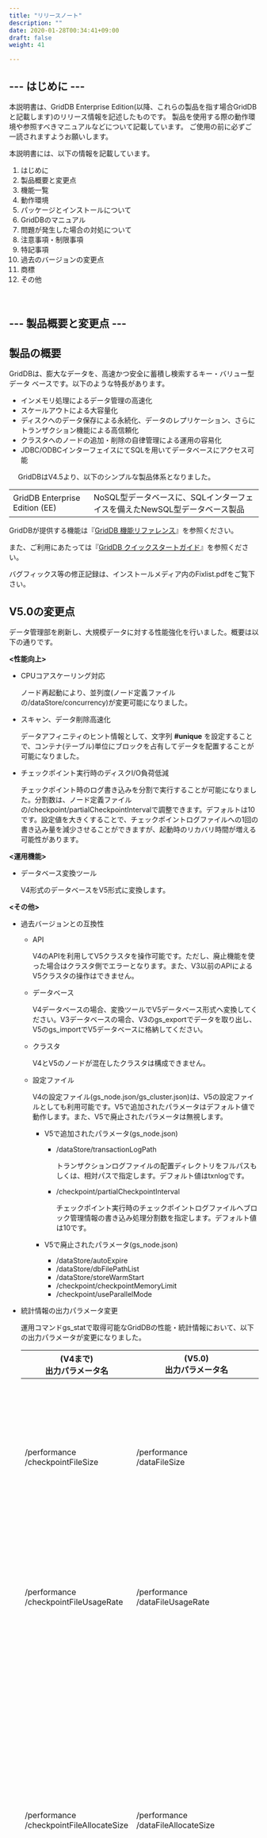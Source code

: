 ```yaml
---
title: "リリースノート"
description: ""
date: 2020-01-28T00:34:41+09:00
draft: false
weight: 41

---
```


## --- はじめに ---

本説明書は、GridDB Enterprise Edition(以降、これらの製品を指す場合GridDBと記載します)のリリース情報を記述したものです。
製品を使用する際の動作環境や参照すべきマニュアルなどについて記載しています。
ご使用の前に必ずご一読されますようお願いします。

本説明書には、以下の情報を記載しています。

1.  はじめに
1.  製品概要と変更点
1.  機能一覧
1.  動作環境
1.  パッケージとインストールについて
1.  GridDBのマニュアル
1.  問題が発生した場合の対処について
1.  注意事項・制限事項
1.  特記事項
1.  過去のバージョンの変更点
1.  商標
1.  その他

　

## --- 製品概要と変更点 ---

## 製品の概要

GridDBは、膨大なデータを、高速かつ安全に蓄積し検索するキー・バリュー型データ
ベースです。以下のような特長があります。

- インメモリ処理によるデータ管理の高速化
- スケールアウトによる大容量化
- ディスクへのデータ保存による永続化、データのレプリケーション、さらにトランザクション機能による高信頼化
- クラスタへのノードの追加・削除の自律管理による運用の容易化
- JDBC/ODBCインターフェイスにてSQLを用いてデータベースにアクセス可能

　
GridDBはV4.5より、以下のシンプルな製品体系となりました。

  |                              |                        |
  |------------------------------|------------------------|
  | GridDB Enterprise Edition (EE) | NoSQL型データベースに、SQLインターフェイスを備えたNewSQL型データベース製品|


GridDBが提供する機能は『[GridDB 機能リファレンス](../3.md_reference_feature/md_reference_feature.md)』を参照ください。

また、ご利用にあたっては『[GridDB クイックスタートガイド](../2.md_quickstart_guide/md_quickstart_guide.md)』を参照ください。

バグフィックス等の修正記録は、インストールメディア内のFixlist.pdfをご覧下さい。

## V5.0の変更点
データ管理部を刷新し、大規模データに対する性能強化を行いました。概要は以下の通りです。

**<性能向上>**

- CPUコアスケーリング対応

  ノード再起動により、並列度(ノード定義ファイルの/dataStore/concurrency)が変更可能になりました。

- スキャン、データ削除高速化

  データアフィニティのヒント情報として、文字列 **#unique** を設定することで、コンテナ(テーブル)単位にブロックを占有してデータを配置することが可能になりました。

- チェックポイント実行時のディスクI/O負荷低減

  チェックポイント時のログ書き込みを分割で実行することが可能になりました。分割数は、ノード定義ファイルの/checkpoint/partialCheckpointIntervalで調整できます。デフォルトは10です。設定値を大きくすることで、チェックポイントログファイルへの1回の書き込み量を減少させることができますが、起動時のリカバリ時間が増える可能性があります。

**<運用機能>**

- データベース変換ツール

  V4形式のデータベースをV5形式に変換します。


**<その他>**
- 過去バージョンとの互換性
  - API

    V4のAPIを利用してV5クラスタを操作可能です。ただし、廃止機能を使った場合はクラスタ側でエラーとなります。また、V3以前のAPIによるV5クラスタの操作はできません。

  - データベース

    V4データベースの場合、変換ツールでV5データベース形式へ変換してください。V3データベースの場合、V3のgs_exportでデータを取り出し、V5のgs_importでV5データベースに格納してください。

  - クラスタ

    V4とV5のノードが混在したクラスタは構成できません。

  - 設定ファイル

    V4の設定ファイル(gs_node.json/gs_cluster.json)は、V5の設定ファイルとしても利用可能です。V5で追加されたパラメータはデフォルト値で動作します。また、V5で廃止されたパラメータは無視します。

    - V5で追加されたパラメータ(gs_node.json)
       - /dataStore/transactionLogPath

         トランザクションログファイルの配置ディレクトリをフルパスもしくは、相対パスで指定します。デフォルト値はtxnlogです。

       - /checkpoint/partialCheckpointInterval

         チェックポイント実行時のチェックポイントログファイルへブロック管理情報の書き込み処理分割数を指定します。デフォルト値は10です。

    - V5で廃止されたパラメータ(gs_node.json)
       - /dataStore/autoExpire
       - /dataStore/dbFilePathList
       - /dataStore/storeWarmStart
       - /checkpoint/checkpointMemoryLimit
       - /checkpoint/useParallelMode

- 統計情報の出力パラメータ変更

  運用コマンドgs_statで取得可能なGridDBの性能・統計情報において、以下の出力パラメータが変更になりました。

  | (V4まで)<br>出力パラメータ名     | (V5.0)<br>出力パラメータ名  | 説明 |
  |----------------------------|-----------------------|-----------------------|
  | /performance<br>/checkpointFileSize          | /performance<br>/dataFileSize          | データファイルサイズ(バイト) |
  | /performance<br>/checkpointFileUsageRate     | /performance<br>/dataFileUsageRate     | データファイル利用率 |
  | /performance<br>/checkpointFileAllocateSize  | /performance<br>/dataFileAllocateSize  | データファイルに割り当てられたブロックの総サイズ(バイト) |
  | -                                        | /performance<br>/checkpointWrite       | チェックポイント処理のデータファイルへの書き込み回数 |
  | -                                        | /performance<br>/checkpointWriteCompressTime        | チェックポイント処理のデータファイルへの書き込みデータ圧縮時間(ミリ秒) |
  | /checkpoint<br>/archiveLog                   | -                     | 廃止 |  
  | /performance<br>/checkpointMemory            | -                     | 廃止 |
  | /performance<br>/checkpointMemoryLimit       | -                     | 廃止 |
  | /performance<br>/expirationDetail/autoExpire | -                     | 廃止 |

- 対応OSバージョンの変更

  Ubuntu Server 20.04に対応しました。また、本バージョンより、Red Hat Enterprise Linux 7.6, 7.7, 7.8, 8.1, 8.2 /CentOS  7.6, 7.7, 7.8, 8.1, 8.2には非対応となりました。

- V5.0で廃止された機能
  - ハッシュ索引
  - ロウ期限解放
  - 時系列圧縮
  - トリガ機能
  - 長期アーカイブ
  - Expoirt/ImportのRDB連携機能

[メモ]

- 過去バージョンの変更点については、[過去バージョンの変更履歴](#change_logs)をご参照ください。

## --- 機能一覧 ---

GridDB EEの機能の一覧です。

| 項目       | 機能                |Enterprise Edition |
|------------|--------------------------------|----------|
| クラスタ    | クラスタ構成                     | ✓ |
|            | 分散データ管理                   | ✓ |
|            | レプリケーション                  | ✓ |
| データ管理  | コレクション                      | ✓ |
|            | 時系列コンテナ                    | ✓ |
|            | 索引                             | ✓ |
|            | アフィニティ                      | ✓ |
|            | テーブルパーティショニング         | ✓ |
| クエリ言語  | TQL                             | ✓ |
|            | SQL                             | ✓ |
| API        | NoSQLインタフェース(Java/C)      | ✓ |
|            | NewSQLインタフェース(JDBC/ODBC)  | ✓ |
| 運用        | バックアップ                     | ✓ |
|             | エクスポート／インポート         | ✓ |
|             | 統合運用GUI                     | ✓ |
|             | 運用コマンド                    | ✓ |
|             | LDAP認証                        | ✓ |
|             | SSL通信                         | ✓ |
| 時系列データ | 期限解放                       | ✓ |

　  　

## --- 動作環境 ---

GridDB 動作環境は以下です。サーバとクライアントによって異なります。

## サーバ：データベースサーバ動作プラットホーム

|             |                                 |
|-------------|---------------------------------|
| CPU         | x64プロセッサ 2.0GHz 以上（最小） |
| メモリ       | 1.0GB 以上（最小）               |
| ディスク容量 | 200MB<br>インストールに必要な容量であり、ご利用方法に応じてデータベースファイルやログファイルの容量が別途必要です(最小1.0GB) |
| OS          | Red Hat Enterprise Linux 7.9 (64bit版)<br>Red Hat Enterprise Linux 8.3 (64bit版)<br>CentOS 7.9 (64bit版)<br>CentOS 8.3 (64bit版)<br>Ubuntu Server 20.04 (64bit版)|

なお、サーバは以下に示すスペック以上を推奨します。

|            |              |
|------------|--------------|
| CPU        | x64プロセッサ |
| 動作周波数  | 2.66GHz      |
| 搭載CPU数   | 2            |
| 搭載コア数  | 4            |
| メモリ      | 32GB         |

LDAP認証を行う場合、サポートするLDAPサーバは以下です。

  |                      |                         |
  |----------------------|-------------------------|
  | LDAPサーバ            | OpenLDAP 2.4<BR>Active Directory スキーマバージョン87(Windows Server 2016)|


SSL通信を行う場合、必要なソフトウエアは以下です。

  |                      |                         |
  |----------------------|-------------------------|
  | OpenSSL                 | OpenSSL 1.1.1 |

**運用管理コマンドの動作環境**

- ソフトウェア

  |                          |                   |
  |--------------------------|-------------------|
  | Python                   | Python 3.6        |

  SSL通信を行う場合、必要なソフトウエアは以下です。

  |                          |                   |
  |--------------------------|-------------------|
  | OpenSSL                 | OpenSSL 1.1.1 |

## クライアント：開発アプリケーション動作プラットホーム

**Java API、C API、JDBC、Python、Node.js、Goを利用するアプリケーションの動作環境**

- プラットホーム

  |             |                                 |
  |-------------|---------------------------------|
  | CPU         | x64プロセッサ 2.0GHz 以上（最小） |
  | メモリ       | 1.0GB 以上（最小）               |
  | OS          | Red Hat Enterprise Linux 7.9 (64bit版)<br>Red Hat Enterprise Linux 8.3 (64bit版)<br>CentOS 7.9 (64bit版)<br>CentOS 8.3 (64bit版)<br>Ubuntu Server 20.04 (64bit版)<br>Windows Server 2016 / Windows 10 (64bit版) *JDBCドライバのみ|

- ソフトウェア

  |                          |                   |
  |--------------------------|-------------------|
  | Java                  | Oracle JDK 8<br>Oracle JDK 11<br>OpenJDK 8<br>OpenJDK 11 |
  | Python                   | Python 3.6        |
  | Node.js                  | Node.js 12        |
  | Go                       | Go 1.9            |

　

**Windows版C API、ODBCを利用するアプリケーションの動作環境**

- プラットホーム

  |             |                                 |
  |-------------|---------------------------------|
  | CPU         | x64プロセッサ 2.0GHz 以上（最小） |
  | メモリ       | 1.0GB 以上（最小）               |
  | OS          | Windows Server 2012 R2/2016<br>Windows 10 (64bit版) |

　

**運用管理コマンドの動作環境**

- ソフトウェア

  |                          |                   |
  |--------------------------|-------------------|
  | Python                   | Python 3.6        |

  SSL通信を行う場合、必要なソフトウエアは以下です。

  |                          |                   |
  |--------------------------|-------------------|
  | OpenSSL                 | OpenSSL 1.1.1 |





## 統合運用管理GUI(gs_admin) 動作プラットホーム

- プラットホーム

  |             |                                 |
  |-------------|---------------------------------|
  | CPU         | x64プロセッサ 2.0GHz 以上（最小） |
  | メモリ       | 1.0GB 以上（最小）               |
  | OS          | Red Hat Enterprise Linux 7.9 (64bit版)<br>Red Hat Enterprise Linux 8.3<br>CentOS 7.9 (64bit版)<br>CentOS 8.3 (64bit版) <br>Ubuntu Server 20.04 (64bit版)|

- ソフトウェア

  |                      |                         |
  |----------------------|-------------------------|
  | Java                  | Oracle JDK 8<br>Oracle JDK 11<br>OpenJDK 8<br>OpenJDK 11 |
  | ブラウザ              | Internet Explorer 11.0  |

　

## Web API 動作プラットホーム

- プラットホーム

  |             |                                 |
  |-------------|---------------------------------|
  | CPU         | x64プロセッサ 2.0GHz 以上（最小） |
  | メモリ      | 1.0GB 以上（最小）               |
  | OS          | Red Hat Enterprise Linux 7.9 (64bit版)<br>Red Hat Enterprise Linux 8.3 (64bit版)<br>CentOS 7.9 (64bit版)<br>CentOS 8.3 (64bit版) <br>Ubuntu Server 20.04 (64bit版)|

- ソフトウェア

  |                      |                         |
  |----------------------|-------------------------|
  | Java                 | Oracle JDK 8<br>Oracle JDK 11<br>OpenJDK 8<br>OpenJDK 11 |

  SSL通信を行う場合、必要なソフトウエアは以下です。

  |                      |                         |
  |----------------------|-------------------------|
  | OpenSSL                 | OpenSSL 1.1.1 |

## Dockerfileサンプル 動作プラットホーム

- プラットホーム

  |             |                                 |
  |-------------|---------------------------------|
  | CPU         | x64プロセッサ 2.0GHz 以上（最小） |
  | メモリ      | 1.0GB 以上（最小）               |
  | OS          | Red Hat Enterprise Linux 8.3 (64bit版)<br>CentOS 8.3 (64bit版) |


- ソフトウェア

  |                      |                         |
  |----------------------|-------------------------|
  | Docker               | Docker CE 20.10.10      |


## GridDB 構築テンプレート for Ansible 動作プラットホーム

- プラットホーム

  |             |                                 |
  |-------------|---------------------------------|
  | OS          | CentOS 8 (64bit版)            |

- ソフトウェア

  |                      |                         |
  |----------------------|-------------------------|
  | Ansible              | Ansible 2.11.6          |
  | Python               | Python 3.6              |

　

## --- パッケージとインストールについて ---

GridDBには9つのパッケージがあります。


| パッケージ       | パッケージ名       | 内容    |
|----------------|----------------|---------------|
| サーバパッケージ | griddb-ee-server | GridDBのサーバモジュールとサーバ起動、バックアップ・リストア用の運用コマンドなどを含みます。 |
| クライアントパッケージ | griddb-ee-client | サーバ起動、バックアップ・リストアをのぞく運用コマンド、エクスポート・インポートツール、クラスタ運用管理コマンド・インタプリタ(gs_sh)を含みます。 |
| Web UIパッケージ | griddb-ee-webui | 統合運用管理GUI(gs_admin)を含みます。 |
| Web APIパッケージ | griddb-ee-webapi | Web APIを含みます。 |
| Cライブラリパッケージ | griddb-ee-c-lib | Cのヘッダファイル(/usr/include/gridstore.h)とライブラリ(/usr/lib64/libgridstore.so,•libgridstore_advanced.so,)を含みます。 |
| Javaライブラリパッケージ | griddb-ee-java-lib | Javaのライブラリ(/usr/share/java/gridstore.jar,gridstore-advanced.jar, •gridstore-jdbc.jar)を含みます。 |
| Pythonライブラリパッケージ | griddb-ee-python-lib | Pythonのパッケージ(griddb_python)を含みます。  |
| Node.jsライブラリパッケージ | griddb-ee-nodejs-lib | Node.jsのモジュール(griddb_node)を含みます。  |
| Goライブラリパッケージ | griddb-ee-go-lib | Goのパッケージ(griddb/go_client)を含みます。  |


インストールメディアの内容、およびインストール方法は、『GridDB クイックスタートガイド』([GridDB_QuickStartGuide.html](GridDB_QuickStartGuide.html))をご参照ください。

　

## --- GridDBのマニュアル ---

GridDBには以下のマニュアルがあります。


| マニュアル名                   | 対象者                      | 内容                                                      |
|-------------------------------|----------------------------|------------------------------------------------------------|
| GridDB クイックスタートガイド   | 初めてGridDBを使う方        | 製品概要やGridDBを簡単に利用する手順を説明したマニュアルです。  |
| GridDB データベース管理者ガイド | インフラ設計者<br>運用管理者 | データベースの物理設計や運用などについて説明したマニュアルです。 |
| GridDB プログラミングガイド     | アプリケーション開発者       | JavaやC言語のAPIの使用方法や、データ登録や検索などのプログラム例を説明したマニュアルです。 |
| GridDB SQLチューニングガイド    | アプリケーション開発者       | SQLのチューニング手順やSQL最適化のルールについて説明したマニュアルです。 |

- リファレンス

  インフラ設計者/運用管理者/アプリケーション開発者の方が対象です。

  | マニュアル名                               | 内容                            |
  |-------------------------------------------|---------------------------------|
  | GridDB 機能リファレンス                    | GridDBの機能全般について説明したマニュアルです。 |
  | GridDB 運用ツールリファレンス               | 起動コマンドやエクスポート・インポートツールなどの運用ツールの使用方法を説明したマニュアルです。|
  | GridDB エラーコード                        | GridDBのエラーコード、および原因や対処方法の一覧です。|
  | GridDB 監視テンプレート for Zabbix 説明書   | GridDBの監視を行うためのZabbix向けの設定やテンプレートの利用方法を説明したマニュアルです。 |
  | GridDB Dockerfileサンプル 説明書   | GridDB Dockerfileサンプルの利用方法を説明したマニュアルです。 |
  | GridDB 構築テンプレート for Ansible 説明書  | Ansibleを用いて、GridDBの構築を支援するテンプレートの利用方法を説明したマニュアルです。 |
  | GridDB TQLリファレンス<br>GridDB Java APIリファレンス<br>GridDB C APIリファレンス<br>GridDB SQLリファレンス<br>GridDB JDBCドライバ説明書<br>GridDB ODBCドライバ説明書<br>GridDB Web APIリファレンス<br>GridDB Python API Reference<br>GridDB Node.js API Reference<br>GridDB Go API Reference | アプリケーション開発のためのAPIやクエリ言語のリファレンスです。 |

　

## --- 問題が発生した場合の対処について ---

GridDB利用中に問題が発生した場合には、『GridDB データベース管理者ガイド』([GridDB_AdministratorsGuide.html](GridDB_AdministratorsGuide.html))および『GridDB エラーコード』([GridDB_ErrorCodes.html](GridDB_ErrorCodes.html))を参照ください。

　

## ---  注意事項・制限事項 ---

本製品をご利用いただく上で事前にご確認・ご理解いただきたい注意事項・制限事項を説明します。

　

## 注意事項

| No | 項目 | 内容 |
|----|------|------|
| 1 | 互換性(データベース) | GridDB V5以降では、GridDB V4以前で作成したデータベースファイルは利用できません。<br>V4データベースの場合、変換ツールでV5データベース形式へ変換してください。<br>GridDB V3以前のデータベースファイルの場合は、エクスポート、インポートツールによるデータの移行が必要です。<br>移行に関しましてはサポート窓口にご相談ください。 |
| 2 | メジャーバージョンが異なるGridDBノードはクラスタに混在できません |クラスタは同一メジャーバージョンのノードのみで構成できます。<br>ネットワークに異なるメジャーバージョンのノードが混在しないよう注意してください。|
| 3 | 互換性（エクスポートのZip出力形式） | V2.7以前のエクスポート機能で出力するZipファイルは、V2.7以降では利用できません。 |
| 4 | カラム型 |SQLインターフェイスでは、NoSQLインターフェイス固有の以下のデータ型をテーブルのカラムの型として使用できません。<br>- 空間(GEOMETRY)型<br>- 配列型 |
| 5 | SQL | 問い合わせでのデータ型やシーケンスを柔軟に処理するため、SQLエラーとならない場合があります。 |　
| 6 | 互換性(クラスタのノード、APIとクラスタ) | - クラスタのノードのバージョン互換性<br>V4からV5の移行でローリングアップグレード機能を利用することはできません。<br><br>- APIとクラスタのバージョンの互換性<br> V4のAPIを利用してV5クラスタを操作可能です。<br> ただし、廃止機能を使った場合はクラスタ側でエラーとなります。<br> また、V3以前のAPIによるV5クラスタの操作はできません。 |

　

## 制限事項


| No | 項目 | 内容 |
|----|------|------|
| S30007 | データベース名、一般ユーザ名の大文字小文字同一視ができない場合がある | データベースや一般ユーザの管理機能において、データベース、ユーザ作成時には名前の大文字小文字を同一視して扱いますが、接続・参照・削除時には大文字小文字同一視が行われず、作成時の文字列を指定する必要があります。<br><br>例)<br>- データベース"dbTest"を作成後、"DBTEST"、"dbtest"などは作成できない。<br>        ⇒作成時は大文字小文字を同一視するため、大文字小文字が異なる同名のデータベースは、同じものとして扱う。<br><br>- データベース"dbTest"を作成後、"DBTEST"や"dbtest"の指定で削除はできず、作成時の"dbTest"を指定する必要がある。<br>        ⇒削除時は大文字小文字を同一視しないため、大文字小文字が異なる同名のデータベースは、異なるものとして扱う。 |
| S30009 | 空の空間データ型を登録できない | 空の空間データを登録すると登録エラーになります <br>例）空の空間データ<br>   POINT(EMPTY),LINESTRING(EMPTY),POLYGON(EMPTY)など |
| S30014 | ノードアフィニティを設定したテーブルに対して、テーブルパーティショニングを行うことはできない | ノードアフィニティとパーティショニングを同時に指定してテーブル作成を行うことはできません。エラーになります。<br>例) CREATE TABLE table1@affinity(id integer) PARTITION BY HASH(id) PARTITIONS 5 |
| I40004 | NoSQL APIのputContainerでカラム追加を行った場合、既存行の該当カラムにNULL値が設定される | V4.0.3までは空値を設定していました。将来のバージョンで、空値/NULL値を選べるように対応する予定です。 |
| T30004 | 障害発生時、gs_adminでコンテナ情報を取得できない場合がある | データベース障害等で一部のパーティションが参照できなくなった場合、gs_adminではコンテナ情報を取得できません。一部パーティションが参照できない場合でも、gs_shでは、正常なパーティション上のコンテナ情報は取得できます。 |
| T30006 | Web APIでは、名前に記号('-' '.' '/' '=')を含むクラスタ・データベース・コンテナに対する操作は実行できない | Web APIでは、名前に記号('-' '.' '/' '=')を含むクラスタ・データベース・コンテナに対する操作は実行できません。エラーになります。 |

<a id="change_logs"></a>
## --- 過去バージョンの変更履 ---歴
## V4.6の変更点
V4.6における機能強化の概要は以下に示すとおりです。

**<開発機能>**

- SQLによるカラム名変更

  以下のSQLに対応しました。
  - ALTER TABLE *テーブル名* RENAME COLUMN *変更前カラム名* TO *変更後カラム名*;

- GridDB Community Edition(CE)とSQL実装を一本化

  GridDB CEとEEのSQL実装の一本化に対応しました。GridDB CEとEEの機能差/性能差がなくなることで、CEからEEへの移行が容易になりました。SQLによるカラム名変更以外、V4.5 EEからの機能的な変更点はありません。


**<運用機能>**

- SSL機能の強化

  クライアントによるサーバの証明書検証に対応しました。信頼される認証局を起点として署名された証明書であることを検証します。


**<その他>**
- 対応OSバージョンの変更

  Red Hat Enterprise Linux 7.9, 8.2, 8.3 / CentOS 7.9, 8.2, 8.3に対応しました。また、本バージョンより、Red Hat Enterprise Linux 6 / CentOS 6には非対応となりました。


## V4.5の変更点
V4.5では、GridDB製品の中でGridDB Enterprise Editionをリリースします。機能強化の概要は以下に示すとおりです。

**<運用機能>**

- LDAP認証

  外部認証としてLDAP認証に対応しました。認証情報の一元管理が可能になります。

- SSLによる通信経路の保護

  GridDBクラスタとクライアント間の通信をSSLに対応しました。

- 統合運用管理GUI(gs_admin)の強化

  gs_adminにWebコンテナを内包しました。本サービスを実行するために事前にWebサーバを準備する必要はなくなりました。

- クラスタ運用管理コマンド・インタプリタ(gs_sh)の強化

  ロウの登録/削除、コンテナ/ビューの検索、クラスタノード定義の同期、履歴表示と実行を行うサブコマンドを新たに追加しました。

  履歴機能強化に伴い、履歴ファイル(.gssh_history)のフォーマットを変更しました。
  gs_shの実行時に警告(Bad history file syntax)が表示された場合、履歴ファイルを削除してください。


**<その他>**
- 対応OSバージョンの追加

  Red Hat Enterprise Linux 7.8, 8.1 / CentOS 7.8, 8.1に対応しました。

- 対応Javaバージョンの追加

  Oracle JDK 11 / OpenJDK 11に対応しました。

- インストールパッケージの追加と削除

  次のパッケージが追加となります。

  - Web UIパッケージ (griddb-ee-webui)

  次のパッケージが削除となります。

  - NewSQLパッケージ (griddb-ee-newsql)

　また、以下のパッケージ名が変更となります。
  - サーバパッケージ (griddb-ee-server)
  - クライアントパッケージ (griddb-ee-client)
  - Web APIパッケージ (griddb-ee-webapi)
  - Cライブラリパッケージ (griddb-ee-c_lib)
  - Javaライブラリパッケージ (griddb-ee-java_lib)
  - Pythonライブラリパッケージ (griddb-ee-python_lib)
  - Node.jsライブラリパッケージ (griddb-ee-nodejs_lib)
  - Goライブラリパッケージ (griddb-ee-go_lib)

  V4.3以前からのパッケージのアップグレードインストールはできません。パッケージのアンインストール後、再インストールしてください。

## V4.3.4の変更点

V4.3.4における機能強化の概要は以下に示すとおりです。

**<開発機能>**

- SQL関数の拡充(AEのみ)

  次の句に対応します。
  - WINDOW関数：LAG(現在行より前の行を取得)、LEAD(現在行より後の行を取得)

  以下の集計関数を分析関数としてOVER句と共に利用可能にします。
  - AVG(平均値)、COUNT(ロウ数)、MAX(最大値)、MIN(最小値)、SUM(合計値)/TOTAL(合計値)、_SAMP(標本標準偏差)、STDDEV(標本標準偏差)/STDDEV0(標本標準偏差)、STDDEV_POP(母標準偏差)、VAR_SAMP(標本分散)、IANCE(標本分散)/VARIANCE0(標本分散)、VAR_POP(母分散)



## V4.3.2の変更点

V4.3.2における機能強化の概要は以下に示すとおりです。

**<開発機能>**

- SQL関数の拡充

  次の句に対応します。
  - OVER句    

    問い合わせ結果の分割や、並び替えを行います。WINDOW関数と共に利用します。

  次の関数に対応します。
  - 集計関数: STDDEV_SAMP(標本標準偏差)、STDDEV0(標本標準偏差)、STDDEV_POP(母標準偏差)、VAR_SAMP(標本分散)、VARIANCE0(標本分散)、VAR_POP(母分散)、MEDIAN(中央値)
  - WINDOW関数：ROW_NUMBER(連番値)

  次の関数の仕様を変更します。
  - 集計関数：STDDEV   

     標本標準偏差を返却するように変更します。   
     これまでは、母標準偏差を返却していました。
  - 集計関数：VARIANCE   

     標本分散を返却するように変更します。   
     これまでは、母分散を返却していました。


## V4.3.1の変更点

V4.3.1における機能強化の概要は以下に示すとおりです。

**<開発機能>**

- データアフィニティ機能のSQL I/Fおよびテーブルパーティショニング対応

  データアフィニティをSQLにて設定可能になります。
  また、パーティショニングされたテーブルの作成時にデータアフィニティを設定可能になります。

- SQL関数の拡充

  次の関数に対応します。
  - 算術関数: HEX_TO_DEC(16進数文字列)

  次の関数の仕様を変更します。
  - 算術関数：TRUNC(指定桁数までに切り捨て)

    引数に整数を指定した場合に、結果をLONG型で返却するよう変更します。  
    これまでは、DOUBLE型を返却していました。

  - 日時関数: STRFTIME(TIMESTAMPを文字列に変換)

    フォーマットを示す文字列に、%W(週番号)を追加します。

- JDBC強化

  次のメソッドに対応します。
  - PreparedStatement#setBinaryStream(int parameterIndex, InputStream x)
  - PreparedStatement#setBinaryStream(int parameterIndex, InputStream x, int length)
  - PreparedStatement#setBinaryStream(int parameterIndex, InputStream x, long length)
  - PreparedStatement#setBlob(int parameterIndex, InputStream inputStream)
  - PreparedStatement#setBlob(int parameterIndex, InputStream inputStream, long length)

- ODBC強化

  SQL実行時のタイムアウト時間を設定可能になります。

**<その他>**

- 対応OSの追加

  Red Hat Enterprise Linux 7.7 / CentOS 7.7に対応しました。

- GridDB 構築テンプレート for Ansible

  Ansibleを用いてGridDBの初期構築、設定取得、設定変更、ノード追加を行うことを支援するテンプレートを提供します。



## V4.3の変更点

V4.3における機能強化の概要は以下に示すとおりです。

**<スケールアップ強化>**

- ブロックサイズ拡大

  データベース初期作成時に選択できるブロックサイズを最大32MBまで拡張しました。
  ブロックサイズを大きく設定することで、ノード1台当たりで管理可能なデータ量が増加します。
  また、大量データのスキャンの性能改善が期待できます。

- チェックポイントファイルの分割配置

  チェックポイントファイルを分割し、複数ディレクトリへ分散配置できます。分散配置することで
  ノード1台当たりで管理可能なデータ量が増加します。また、ディスク負荷の分散により、性能改善
  が期待できます。

- 外部と内部の通信を分離するネットワーク構成

  クライアント-ノード間の外部通信とノード間の内部通信にそれぞれ異なるネットワークインタフェースを
  割り当てることで、外部と内部の通信を分離できます。ネットワーク負荷の分散が可能になります。

**<性能向上>**

- 複合索引

  複数カラムを指定して索引を作成できます。複数カラムの値を組み合わせると選択性が高くなる
  場合に用いると性能改善が期待できます。

**<開発機能>**

- 複合ロウキー

  複数カラムを指定してロウキーを設定できます。複数カラムの値を組み合わせると値が一意に
  なる場合に設定します。サロゲートキー(代替キー)が不要となるため、データ設計が容易に
  なります。

- タイムゾーン指定

  クライアントプロパティにタイムゾーンを追加します。また、TQLやSQLの日付関数の一部に
  タイムゾーンの引数を追加します。

- SQL関数の拡充

  次の関数に対応します。
  - 集計関数: STDDEV(標本標準偏差)、VARIANCE(標本分散)
  - 算術関数: LOG(対数)、SQRT(平方根)、TRUNC(指定桁数までに切り捨て)
  - 文字列関数: TRANSLATE(文字列置換)
  - 日時関数: STRFTIME(TIMESTAMPを文字列に変換)、MAKE_TIMESTAMP(TIMESTAMP生成)、TIMESTAMP_TRUNC(指定粒度までに切り捨て)

**<運用機能>**

- アクセス権強化
  一般ユーザがデータベースへアクセスする際の権限の種類にREAD(参照のみ)を追加しました。
  これまでのアクセス権はALL(フルアクセス)のみでした。また、1つのデータベースに複数の
  一般ユーザへのアクセス権を割り当てられます。

また、GridDB V4.3では以下の点が変更となりました。

- 時刻文字列のフォーマット変更

  サーバ、クライアントから出力される時刻文字列のフォーマットを変更しました。
  なお、タイムゾーンがUTCの場合は変更はありません。

  例)タイムゾーンがJSTの場合:
  + V4.2以前
    ```
    2019-10-01T12:04:37.726+0900
    ```
  + V4.3
    ```
    2019-10-01T12:04:37.726+09:00
    ```

  また、運用ツールの出力やログについても、同様のフォーマットに統一されます。

- パーティショニングキーの制約

  V4.3のデフォルトの設定では、パーティショニングキーとして指定するカラムは
  プライマリキーである必要があります。

  V4.3以前より前のバージョンと同様にプライマリキー以外の指定を許可する場合は、
  クラスタ定義ファイルに次の設定を追加する必要があります。
  ```
      :
    "sql": {
        :
      "partitioningRowkeyConstraint": false
    }
      :
  ```

- パーティションサイズ上限

  ブロックサイズに対応するパーティションサイズの上限を次のように変更しました。

  - ブロックサイズ64KBのとき: 約64TB -> 約4TB
  - ブロックサイズ1MBのとき: 約1PB -> 約64TB

- gs_shの仕様変更

  grantacl/revokeaclサブコマンドはアクセス権限の指定が必須になります。

- 制限事項の解除

  下記の制限事項は解除となります。

  | No | 項目 | 内容 |
  |----|------|------|
  | S30010 | SQL中間結果のswapファイルサイズが縮小しない | SQLの使用メモリ量が上限値(gs_node.jsonのsql.storeMemoryLimit)を超えた場合、メモリ内容はswapファイルに出力されます。このswapファイルは、sql.storeSwapFilePathで指定されたディレクトリに作成されます(ファイル名「swap_N.dat」)。<br>サーバ終了時には削除されますが、現バージョンではサーバ起動中はファイルサイズは縮小しません。<br><br>特に一時的に大量の中間結果をswapファイルに保持するようなクエリを実行すると、そのクエリ実行終了後もswapファイルが配置されているディスクの容量を消費する場合があります。<br>以下のような対策を実施してください。<br>- 運用前にクエリを実行して、使用するswapファイルサイズを事前に確認し、必要なディスクサイズを見積もってください。<br>- sql.storeSwapFilePathで指定するswapファイルの配置先を、データベースファイルの配置先と異なるデバイスまたはパーティションに設定してください。 |

## V4.2.5の変更点

V4.2.5では以下の点が変更となりました。

- Dockerfileサンプル

  Docker CEやMicrosoft Azure Container Instance (ACI)で動作するGridDBコンテナを作成、起動するためのサンプルを提供します。
  - GridDBサーバノードとクライアントノードのDockerコンテナイメージを生成するための、Dockerfileと設定ファイルのサンプルです。
  - コンテナイメージのビルドやコンテナの実行方法については、GridDB Dockerfileサンプル 説明書をご確認ください。

## V4.2の変更点

V4.2における機能強化の概要は以下に示すとおりです。

**<性能向上>**

- 複数索引の利用

  テーブルに付与された複数の索引を効率的に利用するプランを生成し、実行します。

  また、絞り込み条件の記述順序の入れ替えにより、索引の利用パターンを制御できます。

- 検索用バッファ制御

  クエリのジョブ/タスク単位でスワップリード量を監視し、使用するバッファ量を制御します。

  これにより、分析クエリによるスワップアウトが原因で登録処理の性能低下が発生することを減らします。

**<障害・性能解析機能>**

- アプリケーション名指定

  接続プロパティにアプリケーション名(applicationName)を追加します。

  指定された名前は、一部のメタテーブルのカラム値やイベントログおよびクライアントトレースログに出力されます。

  問題のあるアプリケーションを特定するのに役立ちます。

- クライアントトレースログ出力 (JDBC)

  JDBCアプリケーション実行時に、呼び出し関数名と引数を含むトレースログを出力できます。

  アプリケーションの動作を詳細に記録することで障害解析やデバッグを効率化します。

- スロークエリログ

  クエリ(SQL)の処理時間が閾値を超えた場合、処理終了時にそのクエリの情報をイベントログに出力します。

  実行に想定以上の時間がかかっているクエリの特定に役立ちます。

  閾値はノード定義ファイルに設定します。閾値はオンライン変更可能です。

- 現在実行中の処理一覧出力

  実行中のNoSQL/NewSQL処理の情報を取得するためのメタテーブルを追加します。

  ノードやOSのリソースがどの処理によって使用されているかを特定するのに役立ちます。

  また、gs_shのサブコマンドを追加します。
  - showsql : 実行中SQL処理の表示
  - showevent : 実行中イベントの表示
  - showconnection : コネクションの表示

- 現在実行中クエリのキャンセル

  処理が長時間終わらないクエリを手動でキャンセルするサブコマンドをgs_shに追加します。
  - killsql : 実行中SQL処理のキャンセル

  キャンセルに使用するリソースIDは、showsqlサブコマンドで確認できます。

- 実行計画の表示

  クエリの性能分析に役立つ実行計画の表示に関するサブコマンドをgs_shに追加します。
  - getplantxt : SQL分析結果の取得(テキスト形式)
  - getplanjson : SQL分析結果の取得(JSON形式)
  - gettaskplan : SQL分析結果詳細情報の取得

- GridDB 監視テンプレート for Zabbixの強化

  GridDBクラスタの運用監視方法のサンプルとして提供しているZabbix用監視テンプレートの強化として、SQL統計情報やログ解析の監視アイテムなどを追加します。

- ログ表示コマンド(gs_logs)の強化

  イベントログの解析を容易にする次のオプションを追加します。
  - CSV形式で結果を出力するオプション(--csv)
  - 性能トレース解析オプション(--tracestats)
  - スロークエリログ解析オプション(--slowlogs)

- クラスタ情報取得コマンド(gs_stat)の強化

  性能情報の解析を容易にする次のオプションを追加します。
  - CSV形式で結果を出力するオプション(--csv)

**<開発機能>**

- ビュー

  ビューを定義する機能および作成・削除の構文を追加します。ビューの一覧はメタテーブルにより参照可能です。

  ビューはコンテナと似たオブジェクトですが実データを持ちません。ビューを含むクエリの実行時に、ビュー作成時に定義されたSELECT文を評価して結果を返します。

  ビューは参照(SELECT)のみ可能です。

- Web API v2

  コンテナ作成・削除、コンテナ一覧取得、TQL文実行などのAPIを追加しました。

  また、スタンドアローンのサービス(griddb-webapi)として、起動・停止が行えます。

  各APIの詳細はGridDB Web APIリファレンスを参照ください。

**<プログラミング言語>**

- Node.js

  アプリケーション開発のプログラミング言語として、Node.jsをサポートします。

- Go

  アプリケーション開発のプログラミング言語として、Goをサポートします。

- C (Windows版)

  Windows環境で動作するCクライアントライブラリを提供します。

- C API 例外処理の強化

  一部APIにエラーに関するパラメータを追加しました。

  パラメータを使用することで、文字列解析を行わずに一部の情報を取り出せます。

**<その他>**

- パーティション配置の指定

  パーティション配置を指定する運用コマンド(gs_goalconf)を提供します。主に、ローリングアップグレードに使用します。

- 対応OSの追加

  Red Hat Enterprise Linux 7.6, 6.10 / CentOS 7.6, 6.10に対応しました。


また、GridDB V4.2では以下の点が変更となりました。

- インストールパッケージの追加

  次のパッケージが追加となります。
  - Web APIパッケージ (griddb-ee-webapi)
  - Node.jsライブラリパッケージ (griddb-ee-nodejs_lib)
  - Goライブラリパッケージ (griddb-ee-go_lib)

- インストールパッケージの削除

  次のパッケージが削除となります。アップデートインストールの際はあらかじめアンインストールしてください。

  - ドキュメントパッケージ (griddb-ee-docs)

- ノード定義ファイル(gs_node.json)の変更

  ノード定義ファイルのパラメータが以下のように変更となります。

  - パラメータの値の変更

    SQL処理でオペレータが使用するメモリの最大値のデフォルト値が変更となります。

    - /sql/workMemoryLimit 128MB -> 32MB

- SQLヒント句の削除

  次のヒント句を削除しました。
  - MaxDegreeOfParallelism(並列数上限)
  - DistributedPolicy(分散プラン方針)

- パーティションのステータスの追加 (V4.2.1)

  次のステータスを追加しました。V4.2.0以前はNORMALと表示していました。
  - INITIAL: クラスタ構成に参加していない初期状態

## V4.1の変更点

V4.1における機能強化の概要は以下に示すとおりです。

**<データ管理機能>**

- カラム数の上限値の拡大

  コンテナ(テーブル)で扱えるカラム数の上限値を拡大しました。

  従来はカラム数の上限値は1024まででしたが、V4.1からは上限値は1024～32,000個になります。(ブロックサイズの設定やコンテナのカラム型による)

- 動的なスキーマ変更(カラム追加)の改善

  コンテナ(テーブル)の末尾へのカラム追加において、カラム追加処理中のコンテナへの同時アクセスが可能になります。

  V4.1より前のバージョンではコンテナのスキーマ変更処理中に、他から同じコンテナにはアクセスできませんでした。
  また、末尾へのカラム追加の処理を高速化しました。

- 期限解放機能の拡張

  パーティショニングされたコレクションタイプのコンテナ(テーブル)にも期限解放を設定できるようになります。
  (ただし、インターバルまたはインターバル-ハッシュ、かつ、パーティショニングキーがTIMESTAMP型の場合のみ)

  V4.1より前のバージョンでは、時系列タイプのコンテナ(テーブル)のみ、期限解放を設定可能でした。

  期限解放の種類として「パーティション期限解放」を追加します。
  パーティション期限解放は、データを解放する単位がデータパーティション単位です。
  従来の期限解放「ロウ期限解放」は、ロウ単位でした。

  パーティション期限解放は、インターバルまたはインターバル-ハッシュパーティショニングのコンテナ(テーブル)に設定できます。
  データパーティションのデータ区間の上限値の時刻から保持期間が経過すると、データパーティション内の全ロウを解放します。

**<運用機能>**

- 長期アーカイブ機能

  期限解放設定によって解放されたデータを後で再利用できるように、データベースから自動削除する前に、外部ファイル(アーカイブファイル)に保存できます。

  データベースファイルのデータサイズは一定に保ち、かつ、古いデータを保存しておくことが可能になります。
　保存したアーカイブファイルは、期間とコンテナ名で絞り込み、必要なデータを直接ファイル参照したり、GridDBへ再インポートできます。

- バックアップ機能の強化

  ストレージの高速コピーやスナップショットソリューションと連携して、GridDBのオンラインバックアップ、最新状態へのリカバリを行うための以下の機能を提供します。

    - チェックポイント制御機能（チェックポイントの一時停止と再開）
    - トランザクションログバックアップ機能（既存機能の機能強化）

- ローリングアップグレード機能の強化

  ローリングアップグレードの運用設計や実行を容易にするため、ローリングアップグレードの実行用スクリプトを提供します。


**<プログラミング言語>**

- Pythonクライアントの性能改善

  Pythonクライアントの登録/検索性能が改善します。


**<その他>**

- 対応OSの追加

  Red Hat Enterprise Linux 7.5 / CentOS 7.5に対応しました。

　

また、GridDB V4.1では以下の点が変更となりました。

- NoSQL I/Fの変更

  クラスタでノード障害発生時、障害が発生していないノードにクライアントが自動的に接続し直す際のタイムアウト時間(failoverTimeout)のデフォルト値が120秒に変更となります。※変更前 60秒

- 設定ファイルや定義ファイルの雛形ファイル名の変更

  インストールディレクトリに含まれる設定ファイルや定義ファイルの雛形のファイル名の末尾に.tmplを付加しました。

  - 例) 定義ファイルの雛形
    - ノード定義ファイル:   /usr/griddb/conf/gs_node.json.tmpl
    - クラスタ定義ファイル: /usr/griddb/conf/gs_cluster.json.tmpl
    - ユーザ定義ファイル: /usr/griddb/conf/password.tmpl

- ノード定義ファイル(gs_node.json)の変更

  ノード定義ファイルのパラメータが以下のように変更となります。
　　
  - パラメータの値の変更

    SQL処理用の同時実行スレッド数のデフォルト値が変更となります。

    - /sql/concurrency　4　※変更前 5
　　
  - パラメータの新設

    期限解放済みデータを自動的に削除する機能の有効/無効を設定できます。

    - /dataStore/autoExpire 　期限解放済みデータの自動削除を設定します。

    ノード定義ファイルの雛形には、デフォルト値としてfalse(自動削除無効)を設定しています。
    パラメータを指定しない場合は、true(自動削除有効)で動作します。

    V4.1以前のノード定義ファイルをご利用のユーザは、ノード定義ファイルの変更は必要ありません。
    V4.1以前のノード定義ファイルをそのまま使用すれば、V4.1以前と同じ動作(自動削除有効)になります。


- SQL仕様の変更

  create tableを実行する際、設定可能な期限解放機能のオプションに以下が追加となります。

    - expiration_type　期限解放の種別（PARTITION/ROW）を設定します。デフォルト値はPARTITIONです。

  expiration_typeを省略した時のデフォルト値が、ロウ期限解放からパーティション期限解放に変更となります。

  V4.1以前のバージョンで、期限解放付きの時系列コンテナを作成するSQL文を利用されていた場合は、期限解放の種別(ROW)の指定をSQL文に追加してください。expiration_type='ROW'

- gs_export/gs_importの変更

  プロパティファイルのパスが以下に変更となります。

  - /var/lib/gridstore/expimp/conf/gs_expimp.properties

    ※（変更前）/usr/griddb/prop/gs_expimp.properties

- gs_admin/gs_shの変更

  TQL/SQL機能の時刻型カラム値の表示内容が次のように統一されます。

  - 時刻フォーマット: ISO8601形式
  - タイムゾーン: UTC
    - 例) 時刻型カラム値の表示内容

      2018-11-07T12:30:00.417Z

　

## V4.0.3の変更点

V4.0.3では以下の点が変更となりました。

- テーブルパーティショニングの機能拡張

  テーブルパーティショニングの種類が増えました(インターバル、インターバル-ハッシュ)。
  種類が増えたことによって、格納するデータや用途に合わせて適切なパーティショニングを選択できるようになり、大規模なデータをより効率的に管理できます。

  - インターバル
    - 指定された一定の範囲でデータを分割します。

  - インターバル-ハッシュ
    - インターバルとハッシュの2種類を組み合わせたものです。
      インターバルで分割して、さらに、ハッシュでデータを分割します。

　

## V4.0.2の変更点

V4.0.2では以下の点が変更となりました。

- Pythonクライアントの強化

  ユーザビリティ向上やデータ解析ライブラリ連携のための強化を行いました。

  - インターフェイス改善

    ロウのデータ型を意識せずに、登録や取得などの操作ができます。
    Pythonのリスト型でロウデータを指定すると、カラムのデータ型に合わせて暗黙的にデータ変換します。

    - 例) ロウデータをコンテナに登録する

      Container.put([1, "value", False])
　　　　
- Pandas連携

  データ解析機能を持つPythonライブラリ「Pandas」と連携できます。
  Pythonクライアントで取得したデータをPandasで解析したり、Pandasの解析データをGridDBクラスタに登録したりすることができます。
　　　　
  - 機能強化

    - 配列型　　　　：ロウのデータ型として、配列型が利用できます。
    - NULL値　　　　：NULL値を含むロウが操作できます。
    - 名前付き索引　：名前付き索引の作成/削除ができます。
    - 部分実行モード：クエリ実行結果を取得するオプション項目として部分実行モードが指定できます。

  旧バージョンのPythonクライアントのインタフェースは廃止になります。
  V4.0.2以降のPythonクライアントをご利用ください。
  また、Pythonクライアントの動作環境として、Python 2はサポート対象外となります。


- コンテナ(テーブル)の配置情報表示機能

  GridDBクラスタ上のコンテナ(テーブル)は、各ノードに自動的に分散して配置されます。
  運用管理ツールなどを用いることで、どのノードに配置されているかを確認することができます。

  ノードごとのデータベースサイズに偏りがあってノードに配置されているコンテナを調べたい場合や、特定のコンテナを含むノードのバックアップを取得したい場合などにご利用ください。

- Java API 例外処理の強化

  GSExceptionクラスにエラーに関するパラメータのマップを追加しました。
  マップを使用することで、文字列解析を行わずに一部の情報を取り出せます。

- 障害対策機能の強化

  ユーザやOOM Killerによりノードプロセスが強制終了された場合にも、ノードの自動再起動を行うようになりました。

- 対応OSの追加

  Red Hat Enterprise Linux 7.4 / CentOS 7.4に対応しました。

　

## V4.0の変更点

GridDB V4.0では以下の点が変更となりました。

- 名前に使用できる文字の拡張

  クラスタやデータベース、コンテナなどの名前に使用できる文字の制限を拡張しました。
  従来の文字に加え、記号(ハイフン '-'、ドット '.'、スラッシュ'/'、イコール '=')が使用可能になります。

  使える文字が増えたことにより、他のNoSQLデータベースと連携する際にオブジェクトの名前を変更することなくそのまま利用できるケースが増え、連携がより容易になります。

- NoSQLとNewSQLの相互運用機能の強化

  V3.5で強化した内容に加えて、NewSQLインタフェースで作成した、パーティショニングされたテーブルに対して、NoSQLインタフェースのTQLを使って検索ができるようになりました。
  他のコンテナと同様に、検索の用途に応じてTQL/SQLの使い分けが可能になります。

- ローリングアップグレード機能

  V4.0以降のバージョンにおいては、マイナーバージョンアップやパッチ適用の際に、クラスタ構成を稼動したまま製品のアップグレードを実施することができます。

- データベース・API互換性の保証

  V4.0以降のバージョンにおいては、同じメジャーバージョンであれば、データベースファイル・APIの後方互換性を保証します。

- プログラミング言語Pythonのサポート

  アプリケーション開発のプログラミング言語として、Pythonをサポートします。
  Python 2/Python 3向けのAPIを新たに提供します。

- Web APIのSQL機能

  Web APIで、SQLのSELECT文実行機能を新たに提供します。

　

## V3.5の変更点

GridDB V3.5では以下の点が変更となりました。

- 分散SQL処理性能の向上

    各種SQL処理(JOIN演算、入れ子処理、条件絞込み処理、索引スキャン)の改善とメモリ使用量の削減を行い、検索性能が向上しました。

- SQL92標準対応強化

    データやSQLの互換性を高め、一般的な分析を行いやすくするためにNULL値に対応しました。(NULL値の格納、取り出し)
　
- NoSQLとNewSQLの相互運用機能の強化

    NoSQLで高速大量に蓄積したデータをSQLを使って容易に加工、分析が行えるようになりました。

- DDL実行時の応答性の改善

    索引削除、テーブル削除など重い機能をバックグランド処理化し応答性を大幅改善しました。

- 対応OSの追加

    Red Hat Enterprise Linux 6.9 / CentOS 6.9に対応しました。

　

## V3.2の変更点

GridDB V3.2では以下の点が変更となりました。
　
- 登録・更新性能の向上

  データストアのバッファコントロール改善により、登録・更新性能が向上しました。
　
- 分散SQL処理性能の向上

  各種演算処理、実行プランの最適化により、分散SQL処理性能が向上しました。
　
- 対応OSの追加

  Red Hat Enterprise Linux 7.3 / CentOS 7.3に対応しました。

　　　

## V3.1の変更点

GridDB V3.1では以下の点が変更となりました。

- 可変長データ型の格納効率向上

  可変長型カラムを複数持つロウや、Blob・文字列配列を持つロウの格納効率が向上しました。
　
- データの格納サイズ上限の変更

  Blob型の格納サイズの上限値が変更になりました。
  文字列配列型の格納サイズの上限値が追加になりました。

  - Blob型　　　　1GB-1Byte
  - 文字列配列型　1GB-1Byte

　

## V3.0の変更点

GridDB V3.0では、アプリケーション開発向け機能強化、運用機能強化を行いました。
機能の概要は以下に示すとおりです。
　
- SQL高速化

  MPP(超並列処理)ベースの高速SQL処理の実現により、膨大かつ絶え間なく発生するビッグデータに対して、SQLによるリアルタイム分析が可能になります。
　
- データブロック圧縮

  GridDBはメモリ上のデータをデータベースファイル（チェックポイントファイル）に書き込むことで、メモリサイズに依存しない大容量化を実現可能ですが、一方でストレージのコストは増加します。

  データブロック圧縮機能は、チェックポイントファイルを圧縮することで、データ量に伴って増加するストレージコストの削減を支援する機能です。
  特に、HDDと比較して容量単価が高いフラッシュメモリをより効率的に活用できます。
　
- 障害対策機能

  一時的なリソース不足などでGridDBが異常終了した場合、自動的にノードの起動、およびクラスタ参加を実行します。

  運用管理者が意識せずに、クラスタの状態を正常稼働に戻すことができます。

　

また、GridDB V3.0では以下の点が変更となりました。

- ノード定義ファイル(gs_node.json)の変更

  インストーラに含まれるノード定義ファイルの雛形である、/usr/gridstore/conf/gs_node.jsonのパラメータが以下のように変更となります。
　　
  - パラメータの値の変更

    再起動時のウォームスタートのデフォルト値が変更となります。

    /dataStore/storeWarmStart　false(無効)　※変更前 true

  - パラメータの新設

    /dataStore/storeCompressionMode 　データブロック圧縮モードを指定します。デフォルト値はNO_COMPRESSION(無効)です。
　

- 起動設定ファイル(/etc/sysconfig/gridstore/gridstore.conf)の変更

  インストーラに含まれる起動設定ファイルの雛形である、
  /usr/gridstore/etc/sysconfig/gridstore/gridstore.confが以下のように変更となります。
　　
  - 廃止されたパラメータ
    - GS_HOME
    - GS_STARTNODE
    - CLUSTER_MODE
    - STOP_TIMEOUT
    - GS_JOINCLUSTER
    - GS_LEAVECLUSTER
    - START_TIMEOUT
    - JOINCLUSTER_TIMEOUT
    - LEAVECLUSTER_TIMEOUT
　　
  - 初期値の変更

    - CLUSTER_NAME　INPUT_YOUR_CLUSTER_NAME_HERE (変更前 defaultCluster)
　　
  - パラメータの新設

    - SVC_ENABLE_AUTO_RESTART 　障害対策機能の有効/無効を設定します。デフォルト値はTrue(有効)です。
　

- SQL仕様

  データの格納に使用できるデータ型や、SQL関数などに一部変更があります。

  GridDB V3.0でサポートするSQL仕様については、『GridDB SQLリファレンス』(GridDB_SQL_Reference.html）を参照ください。
  また、V2.9からの移行に関しましては、サポート窓口にご相談ください。
　
- 運用コマンドのメッセージ出力

  すべての運用コマンドのメッセージ出力が英語表示になります。
　

- export/import、およびgs_shのメッセージ出力

  ロケールをjaもしくはja_JP以外に設定すると、export/importおよびgs_shのメッセージ出力が英語表示になります。

　
　

# 特記事項

パーペチュアルライセンスのご利用にあたっては、基本サポートサービス契約が必要
です。基本サポートサービス契約は、本製品のライセンス購入と同時にご契約いただ
くようお願いいたします。製品ご購入後にサポートサービスを契約することはできま
せん。

　

# 商標

- GridDBは日本国内における東芝デジタルソリューションズ株式会社の登録商標です。
- OracleとJavaは、Oracle Corporation およびその子会社、関連会社の米国およびその他の国における登録商標です。文中の社名、商品名等は各社の商標または登録商標である場合があります。
- LinuxはLinus Torvaldsの商標です。
- Red Hatは米国およびその他の国におけるRed Hat, Inc.の登録商標もしくは商標です。
- ZabbixはZabbix SIAの登録商標です。
- DockerはDocker Inc.の米国およびその他の国における登録商標です。
- MicrosoftおよびAzureは米国Microsoft Corporationの米国およびその他の国における登録商標です。
- Ansibleは米国およびその他の国におけるRed Hat, Inc.の登録商標もしくは商標です。
- その他製品名は、それぞれの所有者の商標または登録商標です。

　

# その他

本製品に使用されているソフトウェアおよびライセンスは、サーバパッケージや
インストールメディアに含まれるReadme.txtを参照ください。

本製品をご利用いただく上でのお問い合わせは、基本サポートサービスの窓口へご連絡ください。

　

　　　　　　　　　　Copyright Toshiba Digital Solutions Corporation 2017-2022

